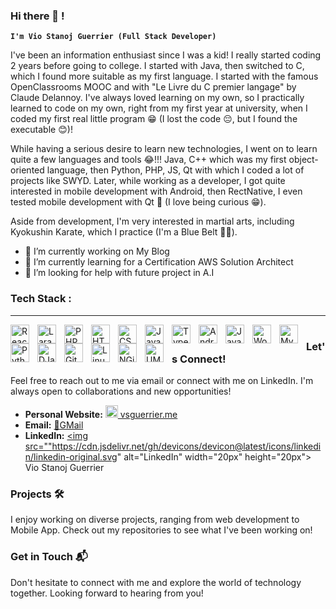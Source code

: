 ### Hi there 👋 !
**`I'm Vio Stanoj Guerrier (Full Stack Developer)`**

I've been an information enthusiast since I was a kid! I really started coding 2 years before going to college. I started with Java, then switched to C, which I found more suitable as my first language. 
I started with the famous OpenClassrooms MOOC and with "Le Livre du C premier langage" by Claude Delannoy. 
I've always loved learning on my own, so I practically learned to code on my own, right from my first year at university, when I coded my first real little program 😁 (I lost the code 😔, but I found the executable 😊)! 

While having a serious desire to learn new technologies, I went on to learn quite a few languages and tools 😂!!!
Java, C++ which was my first object-oriented language, then Python, PHP, JS, Qt with which I coded a lot of projects like SWYD.
Later, while working as a developer, I got quite interested in mobile development with Android, then RectNative, I even tested mobile development with Qt 🤫 (I love being curious 😁).

Aside from development, I'm very interested in martial arts, including Kyokushin Karate, which I practice (I'm a Blue Belt 💪🏾).

- 🔭 I’m currently working on My Blog
- 🌱 I’m currently learning for a Certification AWS Solution Architect
- 🤔 I’m looking for help with future project in A.I

<!-- 👯 I’m looking to collaborate on ...
- 💬 Ask me about ...
- 📫 How to reach me: ...
- 😄 Pronouns: ...
- ⚡ Fun fact: ...
-->

### Tech Stack :
---
<img align="left" alt="React" width="30px" style="padding-right:10px;" src="https://cdn.jsdelivr.net/gh/devicons/devicon/icons/react/react-original.svg" />
<img align="left" alt="Laravel" width="30px" style="padding-right:10px;" src="https://cdn.jsdelivr.net/gh/devicons/devicon@latest/icons/laravel/laravel-original.svg"/>
<img align="left" alt="PHP" width="30px" style="padding-right:10px;" src="https://cdn.jsdelivr.net/gh/devicons/devicon@latest/icons/php/php-original.svg"/>
<img align="left" alt="HTML" width="30px" style="padding-right:10px;" src="https://cdn.jsdelivr.net/gh/devicons/devicon/icons/html5/html5-plain.svg" />
<img align="left" alt="CSS" width="30px" style="padding-right:10px;" src="https://cdn.jsdelivr.net/gh/devicons/devicon/icons/css3/css3-plain.svg" />
<img align="left" alt="JavaScript" width="30px" style="padding-right:10px;" src="https://cdn.jsdelivr.net/gh/devicons/devicon/icons/javascript/javascript-plain.svg" />
<img align="left" alt="TypeScript" width="30px" style="padding-right:10px;" src="https://cdn.jsdelivr.net/gh/devicons/devicon/icons/typescript/typescript-plain.svg" />
<img align="left" alt="Android" width="30px" style="padding-right:10px;" src="https://cdn.jsdelivr.net/gh/devicons/devicon@latest/icons/android/android-original.svg"/>
<img align="left" alt="Java" width="30px" style="padding-right:10px;" src="https://cdn.jsdelivr.net/gh/devicons/devicon/icons/java/java-original.svg"/>
<img align="left" alt="Wordpress" width="30px" style="padding-right:10px;" src="https://cdn.jsdelivr.net/gh/devicons/devicon@latest/icons/wordpress/wordpress-original.svg"/>
<img align="left" alt="MySQL" width="30px" style="padding-right:10px;" src="https://cdn.jsdelivr.net/gh/devicons/devicon@latest/icons/mysql/mysql-original.svg"/>
<img align="left" alt="Python" width="30px" style="padding-right:10px;" src="https://cdn.jsdelivr.net/gh/devicons/devicon@latest/icons/python/python-original.svg"/>
<img align="left" alt="DJango" width="30px" style="padding-right:10px;" src="https://cdn.jsdelivr.net/gh/devicons/devicon@latest/icons/django/django-plain.svg"/>
<img align="left" alt="Git" width="30px" style="padding-right:10px;" src="https://cdn.jsdelivr.net/gh/devicons/devicon/icons/git/git-original.svg" />
<img align="left" alt="Linux" width="30px" style="padding-right:10px;" src="https://cdn.jsdelivr.net/gh/devicons/devicon/icons/linux/linux-original.svg" />
<img align="left" alt="NGinx" width="30px" style="padding-right:10px;" src="https://cdn.jsdelivr.net/gh/devicons/devicon@latest/icons/nginx/nginx-original.svg"/>
<img align="left" alt="UML" width="30px" style="padding-right:10px;" src="https://cdn.jsdelivr.net/gh/devicons/devicon@latest/icons/unifiedmodelinglanguage/unifiedmodelinglanguage-original.svg"/>


#
#


### Let's Connect!
Feel free to reach out to me via email or connect with me on LinkedIn. I'm always open to collaborations and new opportunities!

- **Personal Website:** <a href="https://vsguerrier.me"><img src="https://www.vsguerrier.me/favicon.ico" alt="Personal Website" width="20px" height="20px"> vsguerrier.me</a>
- **Email:** <a href="mailto:viostanojgueriier@gmail.com">📨GMail</a>
- **LinkedIn:** <a href="https://www.linkedin.com/in/vio-stanoj-guerrier/"><img src=""https://cdn.jsdelivr.net/gh/devicons/devicon@latest/icons/linkedin/linkedin-original.svg" alt="LinkedIn" width="20px" height="20px"> Vio Stanoj Guerrier</a>

### Projects 🛠️
I enjoy working on diverse projects, ranging from web development to Mobile App. Check out my repositories to see what I've been working on!

### Get in Touch 📬
Don't hesitate to connect with me and explore the world of technology together. Looking forward to hearing from you!
